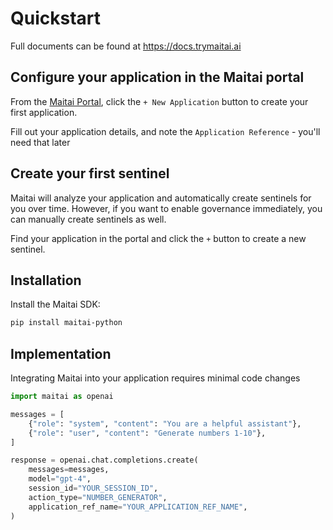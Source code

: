 # Quickstart

Full documents can be found at https://docs.trymaitai.ai

## Configure your application in the Maitai portal

From the [Maitai Portal](https://portal.trymaitai.ai/), click the `+ New Application` button to create your first
application.

Fill out your application details, and note the `Application Reference` - you'll need that later

## Create your first sentinel

Maitai will analyze your application and automatically create sentinels for you over time. However, if you want to
enable governance immediately, you can manually create sentinels as well.

Find your application in the portal and click the `+` button to create a new sentinel.

## Installation

Install the Maitai SDK:

```bash
pip install maitai-python
```

## Implementation

Integrating Maitai into your application requires minimal code changes

```python
import maitai as openai

messages = [
    {"role": "system", "content": "You are a helpful assistant"},
    {"role": "user", "content": "Generate numbers 1-10"},
]

response = openai.chat.completions.create(
    messages=messages,
    model="gpt-4",
    session_id="YOUR_SESSION_ID",
    action_type="NUMBER_GENERATOR",
    application_ref_name="YOUR_APPLICATION_REF_NAME",
)
```